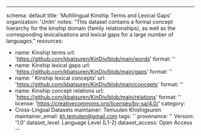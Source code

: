 ---
schema: default
title: 'Multilingual Kinship Terms and Lexical Gaps'
organization: 'Unitn'
notes: "This dataset contains a formal concept hierarchy for the kinship domain
  (family relationships), as well as the corresponding lexicalisations and
  lexical gaps for a large number of languages."
resources:
  - name: Kinship terms
    url: 'https://github.com/kbatsuren/KinDiv/blob/main/words'
    format: ''
  - name: Kinship lexical gaps
    url: 'https://github.com/kbatsuren/KinDiv/blob/main/gaps'
    format: ''
  - name: ' Kinship lexical concepts'
    url: 'https://github.com/kbatsuren/KinDiv/blob/main/concepts'
    format: ''
  - name: Kinship concept relations
    url: 'https://github.com/kbatsuren/KinDiv/blob/main/relations'
    format: ''
license: 'https://creativecommons.org/licenses/by-sa/4.0/'
category:
  - Cross-Lingual Datasets
maintainer: Temuulen Khishigsuren
maintainer_email: kh.temulen@gmail.com
tags: ''
provenance: ''
Version: '1.0'
dataset_level: Language Level (L1-2)
dataset_access: Open Access
--

